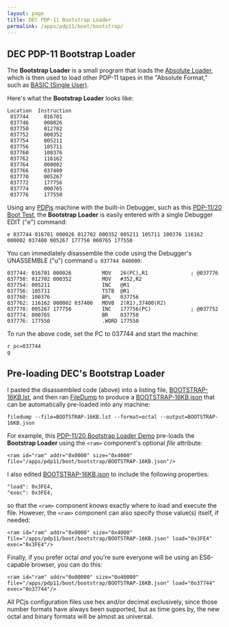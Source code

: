 ```yaml
---
layout: page
title: DEC PDP-11 Bootstrap Loader
permalink: /apps/pdp11/boot/bootstrap/
---
```


DEC PDP-11 Bootstrap Loader
---------------------------

The **Bootstrap Loader** is a small program that loads the [Absolute Loader](/apps/pdp11/tapes/absloader/),
which is then used to load other PDP-11 tapes in the "Absolute Format," such as [BASIC (Single User)](/apps/pdp11/tabes/basic/). 
 
Here's what the **Bootstrap Loader** looks like:

	Location  Instruction
	 037744     016701
	 037746     000026
	 037750     012702
	 037752     000352
	 037754     005211
	 037756     105711
	 037760     100376
	 037762     116162
	 037764     000002
	 037766     037400
	 037770     005267
	 037772     177756
	 037774     000765
	 037776     177550

Using any [PDPjs](/modules/pdpjs/) machine with the built-in Debugger, such as this
[PDP-11/20 Boot Test](/devices/pdp11/machine/1120/test/debugger/), the **Bootstrap Loader**
is easily entered with a single Debugger EDIT ("e") command:

	e 037744 016701 000026 012702 000352 005211 105711 100376 116162 000002 037400 005267 177756 000765 177550

You can immediately disassemble the code using the Debugger's UNASSEMBLE ("u") command `u 037744 040000`:

	037744: 016701 000026          MOV   26(PC),R1              ; @037776
	037750: 012702 000352          MOV   #352,R2
	037754: 005211                 INC   @R1
	037756: 105711                 TSTB  @R1
	037760: 100376                 BPL   037756
	037762: 116162 000002 037400   MOVB  2(R1),37400(R2)
	037770: 005267 177756          INC   177756(PC)             ; @037752
	037774: 000765                 BR    037750
	037776: 177550                 .WORD 177550

To run the above code, set the PC to 037744 and start the machine: 

	r pc=037744
	g

Pre-loading DEC's Bootstrap Loader
----------------------------------

I pasted the disassembled code (above) into a listing file, [BOOTSTRAP-16KB.lst](BOOTSTRAP-16KB.lst),
and then ran [FileDump](/modules/filedump) to produce a [BOOTSTRAP-16KB.json](BOOTSTRAP-16KB.json) that can
be automatically pre-loaded into any machine:

	filedump --file=BOOTSTRAP-16KB.lst --format=octal --output=BOOTSTRAP-16KB.json

For example, this [PDP-11/20 Bootstrap Loader Demo](/devices/pdp11/machine/1120/bootstrap/debugger/) pre-loads
the **Bootstrap Loader** using the `<ram>` component's optional *file* attribute:

	<ram id="ram" addr="0x0000" size="0x4000" file="/apps/pdp11/boot/bootstrap/BOOTSTRAP-16KB.json"/>

I also edited [BOOTSTRAP-16KB.json](BOOTSTRAP-16KB.json) to include the following properties:

	"load": 0x3FE4,
	"exec": 0x3FE4,

so that the `<ram>` component knows exactly where to load and execute the file.  However, the `<ram>` component can also
specify those value(s) itself, if needed:

	<ram id="ram" addr="0x0000" size="0x4000" file="/apps/pdp11/boot/bootstrap/BOOTSTRAP-16KB.json" load="0x3FE4" exec="0x3FE4"/>

Finally, if you prefer octal *and* you're sure everyone will be using an ES6-capable browser, you can do this:

	<ram id="ram" addr="0o00000" size="0o40000" file="/apps/pdp11/boot/bootstrap/BOOTSTRAP-16KB.json" load="0o37744" exec="0o37744"/>

All PCjs configuration files use hex and/or decimal exclusively, since those number formats have always been supported,
but as time goes by, the new octal and binary formats will be almost as universal.
